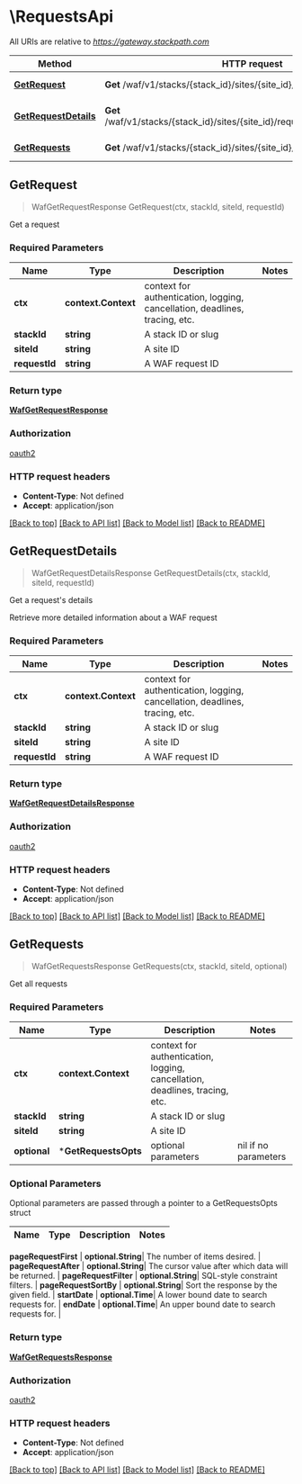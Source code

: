 # \RequestsApi

All URIs are relative to *https://gateway.stackpath.com*

Method | HTTP request | Description
------------- | ------------- | -------------
[**GetRequest**](RequestsApi.md#GetRequest) | **Get** /waf/v1/stacks/{stack_id}/sites/{site_id}/requests/{request_id} | Get a request
[**GetRequestDetails**](RequestsApi.md#GetRequestDetails) | **Get** /waf/v1/stacks/{stack_id}/sites/{site_id}/requests/{request_id}/details | Get a request&#39;s details
[**GetRequests**](RequestsApi.md#GetRequests) | **Get** /waf/v1/stacks/{stack_id}/sites/{site_id}/requests | Get all requests



## GetRequest

> WafGetRequestResponse GetRequest(ctx, stackId, siteId, requestId)

Get a request

### Required Parameters


Name | Type | Description  | Notes
------------- | ------------- | ------------- | -------------
**ctx** | **context.Context** | context for authentication, logging, cancellation, deadlines, tracing, etc.
**stackId** | **string**| A stack ID or slug | 
**siteId** | **string**| A site ID | 
**requestId** | **string**| A WAF request ID | 

### Return type

[**WafGetRequestResponse**](wafGetRequestResponse.md)

### Authorization

[oauth2](../README.md#oauth2)

### HTTP request headers

- **Content-Type**: Not defined
- **Accept**: application/json

[[Back to top]](#) [[Back to API list]](../README.md#documentation-for-api-endpoints)
[[Back to Model list]](../README.md#documentation-for-models)
[[Back to README]](../README.md)


## GetRequestDetails

> WafGetRequestDetailsResponse GetRequestDetails(ctx, stackId, siteId, requestId)

Get a request's details

Retrieve more detailed information about a WAF request

### Required Parameters


Name | Type | Description  | Notes
------------- | ------------- | ------------- | -------------
**ctx** | **context.Context** | context for authentication, logging, cancellation, deadlines, tracing, etc.
**stackId** | **string**| A stack ID or slug | 
**siteId** | **string**| A site ID | 
**requestId** | **string**| A WAF request ID | 

### Return type

[**WafGetRequestDetailsResponse**](wafGetRequestDetailsResponse.md)

### Authorization

[oauth2](../README.md#oauth2)

### HTTP request headers

- **Content-Type**: Not defined
- **Accept**: application/json

[[Back to top]](#) [[Back to API list]](../README.md#documentation-for-api-endpoints)
[[Back to Model list]](../README.md#documentation-for-models)
[[Back to README]](../README.md)


## GetRequests

> WafGetRequestsResponse GetRequests(ctx, stackId, siteId, optional)

Get all requests

### Required Parameters


Name | Type | Description  | Notes
------------- | ------------- | ------------- | -------------
**ctx** | **context.Context** | context for authentication, logging, cancellation, deadlines, tracing, etc.
**stackId** | **string**| A stack ID or slug | 
**siteId** | **string**| A site ID | 
 **optional** | ***GetRequestsOpts** | optional parameters | nil if no parameters

### Optional Parameters

Optional parameters are passed through a pointer to a GetRequestsOpts struct


Name | Type | Description  | Notes
------------- | ------------- | ------------- | -------------


 **pageRequestFirst** | **optional.String**| The number of items desired. | 
 **pageRequestAfter** | **optional.String**| The cursor value after which data will be returned. | 
 **pageRequestFilter** | **optional.String**| SQL-style constraint filters. | 
 **pageRequestSortBy** | **optional.String**| Sort the response by the given field. | 
 **startDate** | **optional.Time**| A lower bound date to search requests for. | 
 **endDate** | **optional.Time**| An upper bound date to search requests for. | 

### Return type

[**WafGetRequestsResponse**](wafGetRequestsResponse.md)

### Authorization

[oauth2](../README.md#oauth2)

### HTTP request headers

- **Content-Type**: Not defined
- **Accept**: application/json

[[Back to top]](#) [[Back to API list]](../README.md#documentation-for-api-endpoints)
[[Back to Model list]](../README.md#documentation-for-models)
[[Back to README]](../README.md)

